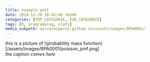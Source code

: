 ```yaml
---
title: example post
date: 2024-12-28 18:45:00 +0100
categories: [TOP_CATEGORIE, SUB_CATEGORIE]
tags: [R, programming, stats]
media_subpath: aalvarezperez.github.io/assets/images/BPA0001/
---
```


this is a picture of !(probability mass function)[/assets/images/BPA0001/poisson_pmf.png]  
_the caption comes here_
